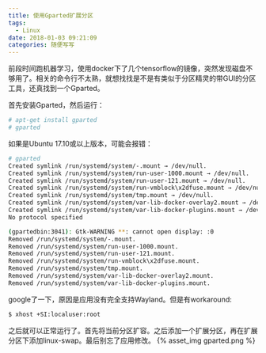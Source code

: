 ```yaml
---
title: 使用Gparted扩展分区
tags:
  - Linux
date: 2018-01-03 09:21:09
categories: 随便写写
---
```

  前段时间跑机器学习，使用docker下了几个tensorflow的镜像，突然发现磁盘不够用了。相关的命令行不太熟，就想找找是不是有类似于分区精灵的带GUI的分区工具，还真找到一个Gparted。
<!--more-->
  首先安装Gparted，然后运行：
```bash
# apt-get install gparted
# gparted
```
  如果是Ubuntu 17.10或以上版本，可能会报错：
```bash
# gparted
Created symlink /run/systemd/system/-.mount → /dev/null.
Created symlink /run/systemd/system/run-user-1000.mount → /dev/null.
Created symlink /run/systemd/system/run-user-121.mount → /dev/null.
Created symlink /run/systemd/system/run-vmblock\x2dfuse.mount → /dev/null.
Created symlink /run/systemd/system/tmp.mount → /dev/null.
Created symlink /run/systemd/system/var-lib-docker-overlay2.mount → /dev/null.
Created symlink /run/systemd/system/var-lib-docker-plugins.mount → /dev/null.
No protocol specified

(gpartedbin:3041): Gtk-WARNING **: cannot open display: :0
Removed /run/systemd/system/-.mount.
Removed /run/systemd/system/run-user-1000.mount.
Removed /run/systemd/system/run-user-121.mount.
Removed /run/systemd/system/run-vmblock\x2dfuse.mount.
Removed /run/systemd/system/tmp.mount.
Removed /run/systemd/system/var-lib-docker-overlay2.mount.
Removed /run/systemd/system/var-lib-docker-plugins.mount.
```
  google了一下，原因是应用没有完全支持Wayland。但是有workaround:
```bash
$ xhost +SI:localuser:root
```
  之后就可以正常运行了。首先将当前分区扩容。之后添加一个扩展分区，再在扩展分区下添加linux-swap。最后别忘了应用修改。
  {% asset_img gparted.png %}
